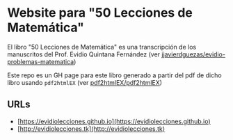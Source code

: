 # Website para "50 Lecciones de Matemática"

El libro "50 Lecciones de Matemática" es una transcripción de los manuscritos del Prof. Evidio Quintana Fernández (ver [jjavierdguezas/evidio-problemas-matematica](https://github.com/jjavierdguezas/evidio-problemas-matematica))

Este repo es un GH page para este libro generado a partir del pdf de dicho libro usando `pdf2htmlEX` (ver [pdf2htmlEX/pdf2htmlEX](https://github.com/pdf2htmlEX/pdf2htmlEX))

## URLs

- [https://evidiolecciones.github.io](https://evidiolecciones.github.io)
- [http://evidiolecciones.tk](http://evidiolecciones.tk)

